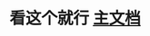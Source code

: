 # 看这个就行 [主文档](https://github.com/ZhehooMorgen/connect-to-home-network-using-open-vpn/blob/main/VPN%E4%B8%80%E9%94%AE%E5%9B%9E%E5%AE%B6%E9%85%8D%E7%BD%AE%E6%95%99%E7%A8%8B.md)
